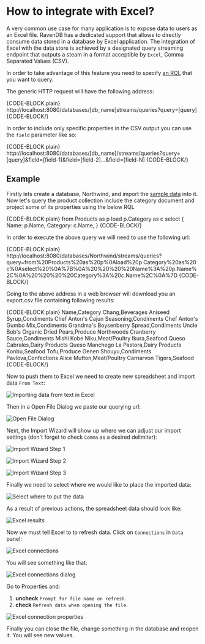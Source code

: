 # How to integrate with Excel?

A very common use case for many application is to expose data to users as an Excel file. RavenDB has a dedicated support that allows to directly consume data stored in a database by Excel application. 
The integration of Excel with the data store is achieved by a designated query streaming endpoint that outputs a steam in a format acceptible by `Excel`, Comma Separated Values (CSV).

In order to take advantage of this feature you need to specify [an RQL]() that you want to query.

The generic HTTP request will have the following address:

{CODE-BLOCK:plain}
http://localhost:8080/databases/[db_name]streams/queries?query=[query]
{CODE-BLOCK/}

In order to include only specific properties in the CSV output you can use the `field` parameter like so:

{CODE-BLOCK:plain}
http://localhost:8080/databases/[db_name]/streams/queries?query=[query]&field=[field-1]&field=[field-2]...&field=[field-N]
{CODE-BLOCK/}

## Example

Firstly lets create a database, Northwind, and import the [sample data](..\..\studio\database\tasks\create-sample-data.markdown) into it.
Now let's query the product collection include the category document and project some of its properties using the below RQL

{CODE-BLOCK:plain}
from Products as p
load p.Category as c
select 
{
    Name: p.Name,
    Category: c.Name,
}
{CODE-BLOCK/}

In order to execute the above query we will need to use the following url:   

{CODE-BLOCK:plain}
http://localhost:8080/databases/Northwind/streams/queries?query=from%20Products%20as%20p%0Aload%20p.Category%20as%20c%0Aselect%20%0A%7B%0A%20%20%20%20Name%3A%20p.Name%2C%0A%20%20%20%20Category%3A%20c.Name%2C%0A%7D
{CODE-BLOCK/}

Going to the above address in a web browser will download you an export.csv file containing following results:

{CODE-BLOCK:plain}
Name,Category
Chang,Beverages
Aniseed Syrup,Condiments
Chef Anton's Cajun Seasoning,Condiments
Chef Anton's Gumbo Mix,Condiments
Grandma's Boysenberry Spread,Condiments
Uncle Bob's Organic Dried Pears,Produce
Northwoods Cranberry Sauce,Condiments
Mishi Kobe Niku,Meat/Poultry
Ikura,Seafood
Queso Cabrales,Dairy Products
Queso Manchego La Pastora,Dairy Products
Konbu,Seafood
Tofu,Produce
Genen Shouyu,Condiments
Pavlova,Confections
Alice Mutton,Meat/Poultry
Carnarvon Tigers,Seafood
{CODE-BLOCK/}

Now to push them to Excel we need to create new spreadsheet and import data `From Text`:

![Importing data from text in Excel](images\excel_from_text.png)

Then in a Open File Dialog we paste our querying url:

![Open File Dialog](images\excel_from_text_dialog.png)

Next, the Import Wizard will show up where we can adjust our import settings (don't forget to check `Comma` as a desired delimiter):

![Import Wizard Step 1](images\excel_from_text_wizard_1.png)

![Import Wizard Step 2](images\excel_from_text_wizard_2.png)

![Import Wizard Step 3](images\excel_from_text_wizard_3.png)

Finally we need to select where we would like to place the imported data:

![Select where to put the data](images\excel_from_text_select.png)

As a result of previous actions, the spreadsheet data should look like:

![Excel results](images\excel_from_text_results.png)

Now we must tell Excel to to refresh data. Click on `Connections` in `Data` panel:

![Excel connections](images\excel_connections.png)

You will see something like that:

![Excel connections dialog](images\excel_connections_dialog_1.png)

Go to Properties and:   
1. **uncheck** `Prompt for file name on refresh`.   
2. **check** `Refresh data when opening the file`.   

![Excel connection properties](images\excel_connections_dialog_2.png)

Finally you can close the file, change something in the database and reopen it. You will see new values.
